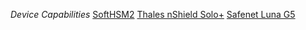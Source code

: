 *Device Capabilities*
[SoftHSM2](capabilities/SoftHSM2.md)
[Thales nShield Solo+](capabilities/ThalesNShield.md)
[Safenet Luna G5](capabilities/Safenet.md)
